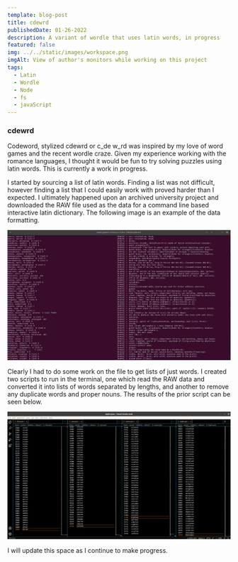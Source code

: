 ```yaml
---
template: blog-post
title: cdewrd
publishedDate: 01-26-2022
description: A variant of wordle that uses latin words, in progress
featured: false
img: ../../static/images/workspace.png
imgAlt: View of author's monitors while working on this project
tags:
  - Latin
  - Wordle
  - Node
  - fs
  - javaScript
---
```


### cdewrd

Codeword, stylized cdewrd or c\_de w\_rd was inspired by my love of word games and the recent wordle craze. Given my experience working with the romance languages, I thought it would be fun to try solving puzzles using latin words. This is currently a work in progress.

I started by sourcing a list of latin words. Finding a list was not difficult, however finding a list that I could easily work with proved harder than I expected. I ultimately happened upon an archived university project and downloaded the RAW file used as the data for a command line based interactive latin dictionary. The following image is an example of the data formatting.

<img src="../../static/images/latin_defs.png" alt="A list of latin words, their conjugations, and their definitions"></img>

Clearly I had to do some work on the file to get lists of just words. I created two scripts to run in the terminal, one which read the RAW data and converted it into lists of words separated by lengths, and another to remove any duplicate words and proper nouns. The results of the prior script can be seen below.

<img src="../../static/images/latin_lists.png" alt="multiple lists of latin words separated by lengths of 5, 6, 7, or 8 letters"> </img>

I will update this space as I continue to make progress.